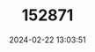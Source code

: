 ---
title: "152871"
category: "Opuntia atrispina"
draft: false
date: 2024-02-22 13:03:51
languages:
  Spanish; Castilian: ["Nopal Calvo"]
  English: ["Border Prickly-pear"]
---